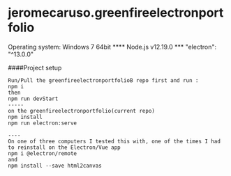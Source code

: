 # jeromecaruso.greenfireelectronportfolio
Operating system: Windows 7 64bit
**** Node.js v12.19.0  ***
"electron": "^13.0.0"

####Project setup
```
Run/Pull the greenfireelectronportfolioB repo first and run :
npm i
then 
npm run devStart
-----
on the greenfireelectronportfolio(current repo)
npm install
npm run electron:serve

----
On one of three computers I tested this with, one of the times I had to reinstall on the Electron/Vue app
npm i @electron/remote
and 
npm install --save html2canvas




